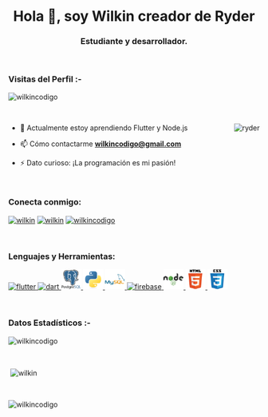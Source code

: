 
<h1 align="center">Hola 👋, soy Wilkin creador de Ryder</h1>
<h3 align="center">Estudiante y desarrollador.</h3>

<br>

<p align="right"> <h3>Visitas del Perfil :-</h3> <img src="https://komarev.com/ghpvc/?username=wilkincodigo&label=Profile%20views&color=0e75b6&style=flat"
    alt="wilkincodigo" />
 </p>

<br>

<p><img align="right" src="https://github.com/Adam-pw/Adam-pw/blob/main/animation_500_kxa883sd.gif" alt="ryder" /></p>


- 🌱 Actualmente estoy aprendiendo Flutter y Node.js

- 📫 Cómo contactarme **wilkincodigo@gmail.com**

- ⚡ Dato curioso: ¡La programación es mi pasión!

<br>

<h3 align="left">Conecta conmigo:</h3>
<p align="left">
  <a href="https://www.linkedin.com/in/wilkincodigo/" target="blank"><img align="center"
      src="https://raw.githubusercontent.com/rahuldkjain/github-profile-readme-generator/master/src/images/icons/Social/linked-in-alt.svg"
      alt="wilkin" height="30" width="40" /></a>
  <a href="https://fb.com/wilkincodigo" target="blank"><img align="center"
      src="https://raw.githubusercontent.com/rahuldkjain/github-profile-readme-generator/master/src/images/icons/Social/facebook.svg"
      alt="wilkin" height="30" width="40" /></a>
  <a href="https://instagram.com/wilkincodigo" target="blank"><img align="center"
      src="https://raw.githubusercontent.com/rahuldkjain/github-profile-readme-generator/master/src/images/icons/Social/instagram.svg"
      alt="wilkincodigo" height="30" width="40" /></a>
</p>

<br>

<h3 align="left">Lenguajes y Herramientas:</h3>
<p align="left"> 
 <a href="https://flutter.dev" target="_blank" rel="noreferrer"> <img src="https://www.vectorlogo.zone/logos/flutterio/flutterio-icon.svg" alt="flutter" width="40" height="40"/> </a>
 <a href="https://dart.dev/" target="_blank" rel="noreferrer"> <img src="https://www.vectorlogo.zone/logos/dartlang/dartlang-icon.svg" alt="dart" width="40" height="40"/> </a>
 <a href="https://www.postgresql.org" target="_blank" rel="noreferrer"> <img src="https://raw.githubusercontent.com/devicons/devicon/master/icons/postgresql/postgresql-original-wordmark.svg" alt="postgresql" width="40" height="40"/> </a>
 <a href="https://www.python.org" target="_blank" rel="noreferrer"> <img src="https://raw.githubusercontent.com/devicons/devicon/master/icons/python/python-original.svg" alt="python" width="40" height="40"/> </a>
 <a href="https://www.mysql.com/" target="_blank" rel="noreferrer"> <img src="https://raw.githubusercontent.com/devicons/devicon/master/icons/mysql/mysql-original-wordmark.svg" alt="mysql" width="40" height="40"/> </a>
 <a href="https://firebase.google.com/" target="_blank" rel="noreferrer"> <img src="https://www.vectorlogo.zone/logos/firebase/firebase-icon.svg" alt="firebase" width="40" height="40"/> </a>
 <a href="https://nodejs.org" target="_blank" rel="noreferrer"> <img src="https://raw.githubusercontent.com/devicons/devicon/master/icons/nodejs/nodejs-original-wordmark.svg" alt="nodejs" width="40" height="40"/> </a>
 <a href="https://www.w3.org/html/" target="_blank" rel="noreferrer"> <img src="https://raw.githubusercontent.com/devicons/devicon/master/icons/html5/html5-original-wordmark.svg" alt="html5" width="40" height="40"/> </a> 
 <a href="https://www.w3schools.com/css/" target="_blank" rel="noreferrer"> <img src="https://raw.githubusercontent.com/devicons/devicon/master/icons/css3/css3-original-wordmark.svg" alt="css3" width="40" height="40"/> </a> 
 </p>

<br>

<h3>Datos Estadísticos :-</h3>
<p><img align="center"
    src="https://github-readme-stats.vercel.app/api/top-langs?username=wilkincodigo&show_icons=true&locale=en&bg_color=0d1117&text_color=ffffff&layout=compact"
    alt="wilkincodigo"/></p>

<br>

<p>&nbsp;<img align="center" src="https://github-readme-stats.vercel.app/api?username=wilkincodigo&show_icons=true&locale=en&bg_color=0d1117&text_color=ffffff&repo=ryder"
    alt="wilkin" /></p>

<br>

<p><img align="center" src="https://github-readme-streak-stats.herokuapp.com/?user=wilkincodigo&theme=dark&background=0d1117&date_format=M%20j%5B%2C%20Y%5D" alt="wilkincodigo" /></p>
      
<p align="left"> <a href="https://twitter.com/" target="blank"><img
      src="https://img.shields.io/twitter/follow/?logo=twitter&style=for-the-badge" alt="" /></a> </p>
